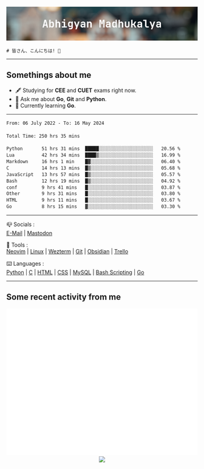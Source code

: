 ![header](./header.png)
```
# 皆さん、こんにちは! 👋
```
---

## Somethings about me
- 🖋️ Studying for **CEE** and **CUET** exams right now.
- 💬 Ask me about **Go**, **Git** and **Python**.
- 🔭 Currently learning **Go**.

---

<!--START_SECTION:waka-->

```txt
From: 06 July 2022 - To: 16 May 2024

Total Time: 250 hrs 35 mins

Python       51 hrs 31 mins  █████░░░░░░░░░░░░░░░░░░░░   20.56 %
Lua          42 hrs 34 mins  ████▒░░░░░░░░░░░░░░░░░░░░   16.99 %
Markdown     16 hrs 1 min    █▓░░░░░░░░░░░░░░░░░░░░░░░   06.40 %
C            14 hrs 13 mins  █▒░░░░░░░░░░░░░░░░░░░░░░░   05.68 %
JavaScript   13 hrs 57 mins  █▒░░░░░░░░░░░░░░░░░░░░░░░   05.57 %
Bash         12 hrs 19 mins  █▒░░░░░░░░░░░░░░░░░░░░░░░   04.92 %
conf         9 hrs 41 mins   █░░░░░░░░░░░░░░░░░░░░░░░░   03.87 %
Other        9 hrs 31 mins   █░░░░░░░░░░░░░░░░░░░░░░░░   03.80 %
HTML         9 hrs 11 mins   █░░░░░░░░░░░░░░░░░░░░░░░░   03.67 %
Go           8 hrs 15 mins   ▓░░░░░░░░░░░░░░░░░░░░░░░░   03.30 %
```

<!--END_SECTION:waka-->

---

📪 Socials :<br>
[E-Mail](mailto:abhigyanmadhukalya@gmail.com) | <a rel="me" href="https://mastodon.social/@abhigyanmadhukalya">Mastodon</a>

🧰 Tools :<br>
[Neovim](https://neovim.oi) | [Linux](https://archlinux.org/) | [Wezterm](https://wezfurlong.org/wezterm/index.html) | [Git](https://git-scm.com/) | [Obsidian](https://obsidian.md) | [Trello](https://trello.com)

⌨️ Languages :<br>
[Python](https://python.org) | [C](https://www.iso.org/standard/74528.html) | [HTML](https://html.spec.whatwg.org/) | [CSS](https://www.w3.org/Style/CSS/Overview.en.html) | [MySQL](https://www.mysql.com/) | [Bash Scripting](https://www.gnu.org/software/bash/) | [Go](https://go.dev)

---

## Some recent activity from me
<p align="center">
  <img src="./github-metrics.svg" />
  <img src="https://github-profile-summary-cards.vercel.app/api/cards/profile-details?username=abhigyanmadhukalya&theme=github_dark" />
</p>

